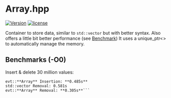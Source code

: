 # Array.hpp

[![Version](https://img.shields.io/badge/version-v1.3.1--beta-green.svg)](https://github.com/illescasDaniel/Array.hpp/releases)
[![license](https://img.shields.io/github/license/mashape/apistatus.svg?maxAge=2592000)](https://github.com/illescasDaniel/print.hpp/blob/master/LICENCE) 

Container to store data, similar to `std::vector` but with better syntax.
Also offers a little bit better performance (see [Benchmark](#Benchmark))
It uses a unique_ptr<> to automatically manage the memory.

## Benchmarks (-O0)

Insert & delete 30 million values:

```std::vector Insertion: 0.737s
evt::**Array** Insertion: **0.485s**
std::vector Removal: 0.581s
evt::**Array** Removal: **0.305s**```
